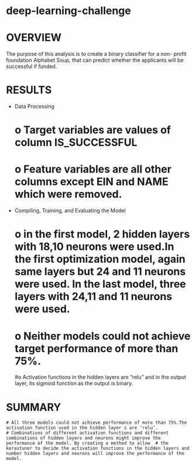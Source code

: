 # deep-learning-challenge
# OVERVIEW
 The purpose of this analysis is to create a binary classifier for a non- profit foundation Alphabet Soup, that can predict whether the applicants will be successful if funded.
# RESULTS
* Data Processing
	# o Target variables are values of column IS_SUCCESSFUL
	# o Feature variables are all other columns except EIN and NAME which  were removed.

* Compiling, Training, and Evaluating the Model
	# o in the first model, 2 hidden layers with 18,10 neurons were used.In the first optimization model, again same layers but 24 and 11 neurons were used. In the last 	  	   	  model, three layers with 24,11 and  11 neurons were used.
	# o Neither models could not achieve target performance of more than 75%.
	#o Activation functions in the hidden layers are “relu” and in the output layer, its sigmoid function as the output is binary.

# SUMMARY
	# All three models could not achieve performance of more than 75%.The activation function used in the hidden layer s are ‘relu’.
	# Combinations of different activation functions and different combinations of hidden layers and neurons might improve the performance of the model. By creating a method to allow 	# the kerastuner to decide the activation functions in the hidden layers and number hidden layers and neurons will improve the performance of the model.
